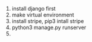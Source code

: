 1. install django first
2. make virtual environment
3. install stripe, pip3 intall stripe 
4. python3 manage.py runserver
5. 
